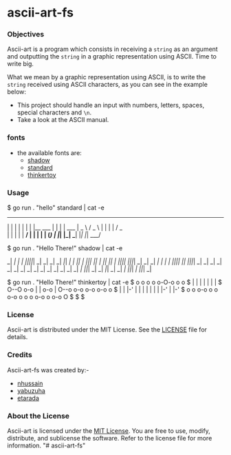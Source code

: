 # ascii-art-fs

### Objectives

Ascii-art is a program which consists in receiving a `string` as an argument and outputting the `string` in a graphic representation using ASCII. Time to write big.

What we mean by a graphic representation using ASCII, is to write the `string` received using ASCII characters, as you can see in the example below:

-   This project should handle an input with numbers, letters, spaces, special characters and `\n`.
-   Take a look at the ASCII manual.

### fonts

-   the available fonts are:
    -   [shadow](shadow.txt)
    -   [standard](standard.txt)
    -   [thinkertoy](thinkertoy.txt)

### Usage

$ go run . "hello" standard | cat -e
 _              _   _
| |            | | | |
| |__     ___  | | | |   ___
|  _ \   / _ \ | | | |  / _ \
| | | | |  __/ | | | | | (_) |
|_| |_|  \___| |_| |_|  \___/


$ go run . "Hello There!" shadow | cat -e

_|    _|          _| _|             _|_|_|_|_| _|                                  _|
_|    _|   _|_|   _| _|   _|_|          _|     _|_|_|     _|_|   _|  _|_|   _|_|   _|
_|_|_|_| _|_|_|_| _| _| _|    _|        _|     _|    _| _|_|_|_| _|_|     _|_|_|_| _|
_|    _| _|       _| _| _|    _|        _|     _|    _| _|       _|       _|
_|    _|   _|_|_| _| _|   _|_|          _|     _|    _|   _|_|_| _|         _|_|_| _|


$ go run . "Hello There!" thinkertoy | cat -e
                                                $
o  o     o o           o-O-o o                o $
|  |     | |             |   |                | $
O--O o-o | | o-o         |   O--o o-o o-o o-o o $
|  | |-' | | | |         |   |  | |-' |   |-'   $
o  o o-o o o o-o         o   o  o o-o o   o-o O $
                                                $
                                                $

### License

Ascii-art is distributed under the MIT License. See the [LICENSE](LICENSE) file for details.

### Credits

Ascii-art-fs was created by:-

-   [nhussain](https://learn.reboot01.com/git/nhussain)
-   [yabuzuha](https://learn.reboot01.com/git/yabuzuha)
-   [etarada](https://learn.reboot01.com/git/etarada)

### About the License

Ascii-art is licensed under the [MIT License](LICENSE). You are free to use, modify, distribute, and sublicense the software. Refer to the license file for more information.
"# ascii-art-fs" 

